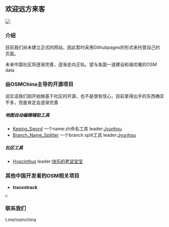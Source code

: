 ## 欢迎远方来客

[![](https://wiki.openstreetmap.org/w/images/thumb/1/10/OpenStreetMap_PRC.svg/300px-OpenStreetMap_PRC.svg.png)](https://wiki.openstreetmap.org/wiki/Zh-hans:%E4%B8%AD%E5%8D%8E%E4%BA%BA%E6%B0%91%E5%85%B1%E5%92%8C%E5%9B%BD)

### 介绍

目前我们尚未建立正式的网站，因此暂时采用Githubpages的形式来托管自己的页面。

未来中国社区将逐渐完善，逐渐走向正轨。望与各国一道建设和谐优雅的OSM data

### 由OSMChina主导的开源项目

说实话我们刚开始做基于社区的开源，也不是很有信心，目前拿得出手的东西确实不多，但是肯定会逐渐完善

##### 地图自动编辑辅助工具

+ [Keqing_Sword](github.com/OSMChina/Keqing_Sword) 一个name:zh命名工具 leader:[Jyunhou](github.com/Jyunhou)
+ [Branch_Name_Splitter](github.com/OSMChina/Branch_Name_Splitter) 一个branch split工具 leader:[Jyunhou](github.com/Jyunhou)

##### 社区工具

+ [Hyacinthus](github.com/OSMChina/Hyacinthus) leader:[快乐的老鼠宝宝](github.com/Laoshubaby)

### 其他中国开发者的OSM相关项目

+ **tracestrack**

[<img src="https://laoshubaby.oss-cn-shanghai.aliyuncs.com/tracestrack.png" style="zoom: 50%;" />](https://apps.apple.com/cn/app/tracestrack-%E8%B8%AA%E8%BF%B9%E5%9C%B0%E5%9B%BE/id1015383536)

### 联系我们

t.me/osmchina